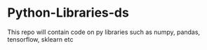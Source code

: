 # Python-Libraries-ds
This repo will contain code on py libraries such as numpy, pandas, tensorflow, sklearn etc
